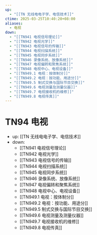 ```yaml
---
up:
  - "[[TN 无线电电子学、电信技术]]"
ctime: 2025-03-25T10:40:20+08:00
aliases:
  - 电视
down:
  - "[[TN941 电视信号理论]]"
  - "[[TN942 电视光学]]"
  - "[[TN943 电视信号的传输]]"
  - "[[TN944 电视扫描系统]]"
  - "[[TN945 电视同步系统]]"
  - "[[TN946 录像系统、放像系统]]"
  - "[[TN947 电视偏转和聚焦系统]]"
  - "[[TN948 电视中心、电视设备]]"
  - "[[TN949.1 电视：按体制分]]"
  - "[[TN949.2 电视：按功能、用途分]]"
  - "[[TN949.5 制式交换与国际节目交换]]"
  - "[[TN949.6 电视测量及测量仪器]]"
  - "[[TN949.7 电视接收机的维修]]"
  - "[[TN949.8 电视传真]]"
---
```


# TN94 电视

- up: [[TN 无线电电子学、电信技术]]
- down:	
	- [[TN941 电视信号理论]]
	- [[TN942 电视光学]]
	- [[TN943 电视信号的传输]]
	- [[TN944 电视扫描系统]]
	- [[TN945 电视同步系统]]
	- [[TN946 录像系统、放像系统]]
	- [[TN947 电视偏转和聚焦系统]]
	- [[TN948 电视中心、电视设备]]
	- [[TN949.1 电视：按体制分]]
	- [[TN949.2 电视：按功能、用途分]]
	- [[TN949.5 制式交换与国际节目交换]]
	- [[TN949.6 电视测量及测量仪器]]
	- [[TN949.7 电视接收机的维修]]
	- [[TN949.8 电视传真]]
	
